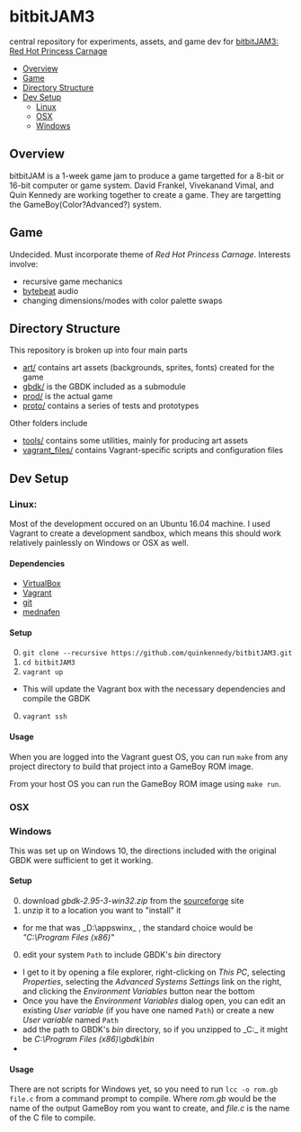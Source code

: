 # bitbitJAM3
central repository for experiments, assets, and game dev for [bitbitJAM3: Red Hot Princess Carnage][1]

* [Overview](#overview)
* [Game](#game)
* [Directory Structure](#directory-structure)
* [Dev Setup](#dev-setup)
  - [Linux](#linux)
  - [OSX](#osx)
  - [Windows](#windows)

## Overview
bitbitJAM is a 1-week game jam to produce a game targetted for a 8-bit or 16-bit computer or game system. David Frankel, Vivekanand Vimal, and Quin Kennedy are working together to create a game. They are targetting the GameBoy(Color?Advanced?) system.

## Game
Undecided. Must incorporate theme of _Red Hot Princess Carnage_. Interests involve:

* recursive game mechanics
* [bytebeat][3] audio
* changing dimensions/modes with color palette swaps

## Directory Structure

This repository is broken up into four main parts

* [art/]() contains art assets (backgrounds, sprites, fonts) created for the game
* [gbdk/]() is the GBDK included as a submodule
* [prod/]() is the actual game
* [proto/]() contains a series of tests and prototypes

Other folders include

* [tools/]() contains some utilities, mainly for producing art assets
* [vagrant_files/]() contains Vagrant-specific scripts and configuration files

## Dev Setup
### Linux:

Most of the development occured on an Ubuntu 16.04 machine. I used Vagrant to create a development sandbox, which means this should work relatively painlessly on Windows or OSX as well.

#### Dependencies

* [VirtualBox](https://www.virtualbox.org/)
* [Vagrant](https://www.vagrantup.com/)
* [git](https://git-scm.com/)
* [mednafen](http://mednafen.fobby.net/)

#### Setup

0. `git clone --recursive https://github.com/quinkennedy/bitbitJAM3.git`
0. `cd bitbitJAM3`
0. `vagrant up`
  * This will update the Vagrant box with the necessary dependencies and compile the GBDK
0. `vagrant ssh`

#### Usage

When you are logged into the Vagrant guest OS, you can run `make` from any project directory to build that project into a GameBoy ROM image.

From your host OS you can run the GameBoy ROM image using `make run`.

### OSX

### Windows

This was set up on Windows 10, the directions included with the original GBDK were sufficient to get it working.

#### Setup

0. download _gbdk-2.95-3-win32.zip_ from the [sourceforge][4] site
0. unzip it to a location you want to "install" it 
  * for me that was _D:\appswinx\_ , the standard choice would be _"C:\Program Files (x86)\"_
0. edit your system `Path` to include GBDK's _bin_ directory
  * I get to it by opening a file explorer, right-clicking on _This PC_, selecting _Properties_, selecting the _Advanced Systems Settings_ link on the right, and clicking the _Environment Variables_ button near the bottom
  * Once you have the _Environment Variables_ dialog open, you can edit an existing _User variable_ (if you have one named `Path`) or create a new _User variable_ named `Path`
  * add the path to GBDK's _bin_ directory, so if you unzipped to _C:\_ it might be _C:\Program Files (x86)\gbdk\bin_
  * 

#### Usage

There are not scripts for Windows yet, so you need to run `lcc -o rom.gb file.c` from a command prompt to compile. Where _rom.gb_ would be the name of the output GameBoy rom you want to create, and _file.c_ is the name of the C file to compile.

[1]: http://bitbitjam.com/
[2]: http://mednafen.fobby.net/
[3]: http://greggman.com/downloads/examples/html5bytebeat/html5bytebeat.html
[4]: https://sourceforge.net/projects/gbdk/files/gbdk-win32/2.95-3/
